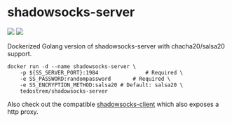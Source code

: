 # shadowsocks-server
![](https://img.shields.io/docker/automated/tedostrem/shadowsocks-server.svg)
![](https://img.shields.io/docker/build/tedostrem/shadowsocks-server.svg)

Dockerized Golang version of shadowsocks-server with chacha20/salsa20 support.
```
docker run -d --name shadowsocks-server \
	-p ${SS_SERVER_PORT}:1984				# Required \
	-e SS_PASSWORD:randompassword		# Required \
	-e SS_ENCRYPTION_METHOD:salsa20	# Default: salsa20 \
	tedostrem/shadowsocks-server
```
Also check out the compatible [shadowsocks-client](https://github.com/tedostrem/shadowsocks-client) which also exposes a http proxy.
